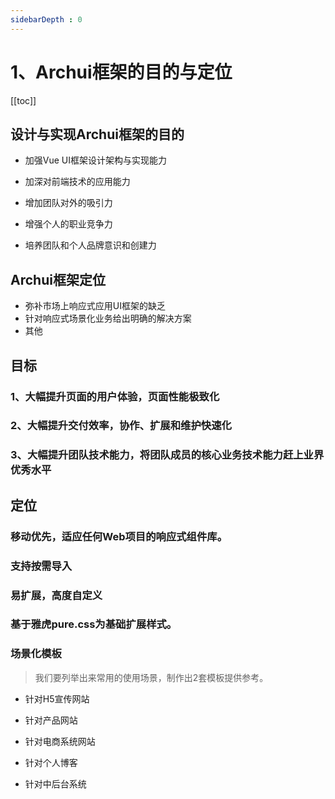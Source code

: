 ```yaml
---
sidebarDepth : 0
---
```

# 1、Archui框架的目的与定位

[[toc]]

## 设计与实现Archui框架的目的

- 加强Vue UI框架设计架构与实现能力

- 加深对前端技术的应用能力

- 增加团队对外的吸引力

- 增强个人的职业竞争力

- 培养团队和个人品牌意识和创建力 

## Archui框架定位

- 弥补市场上响应式应用UI框架的缺乏
- 针对响应式场景化业务给出明确的解决方案
- 其他

##  目标

### 1、大幅提升页面的用户体验，页面性能极致化
### 2、大幅提升交付效率，协作、扩展和维护快速化
### 3、大幅提升团队技术能力，将团队成员的核心业务技术能力赶上业界优秀水平


## 定位

### 移动优先，适应任何Web项目的响应式组件库。

### 支持按需导入

### 易扩展，高度自定义

### 基于雅虎pure.css为基础扩展样式。

### 场景化模板

> 我们要列举出来常用的使用场景，制作出2套模板提供参考。

- 针对H5宣传网站

- 针对产品网站

- 针对电商系统网站

- 针对个人博客

- 针对中后台系统


